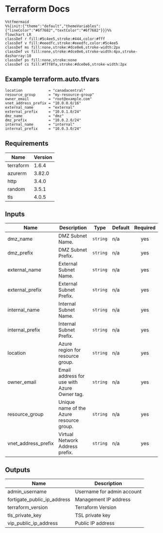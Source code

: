 # Terraform Docs

```mermaid
%%tfmermaid
%%{init:{"theme":"default","themeVariables":{"lineColor":"#6f7682","textColor":"#6f7682"}}}%%
flowchart LR
classDef r fill:#5c4ee5,stroke:#444,color:#fff
classDef v fill:#eeedfc,stroke:#eeedfc,color:#5c4ee5
classDef ms fill:none,stroke:#dce0e6,stroke-width:2px
classDef vs fill:none,stroke:#dce0e6,stroke-width:4px,stroke-dasharray:10
classDef ps fill:none,stroke:none
classDef cs fill:#f7f8fa,stroke:#dce0e6,stroke-width:2px
```

<!-- BEGIN_TF_DOCS -->
## Example terraform.auto.tfvars

```hcl
location            = "canadacentral"
resource_group      = "my-resource-group"
owner_email         = "root@example.com"
vnet_address_prefix = "10.0.0.0/16"
external_name       = "external"
external_prefix     = "10.0.1.0/24"
dmz_name            = "dmz"
dmz_prefix          = "10.0.2.0/24"
internal_name       = "internal"
internal_prefix     = "10.0.3.0/24"
```

## Requirements

| Name      | Version |
|-----------|---------|
| terraform | 1.6.4   |
| azurerm   | 3.82.0  |
| http      | 3.4.0   |
| random    | 3.5.1   |
| tls       | 4.0.5   |

## Inputs

| Name                  | Description                                 | Type     | Default | Required |
|-----------------------|---------------------------------------------|----------|---------|:--------:|
| dmz\_name             | DMZ Subnet Name.                            | `string` | n/a     |   yes    |
| dmz\_prefix           | DMZ Subnet Prefix.                          | `string` | n/a     |   yes    |
| external\_name        | External Subnet Name.                       | `string` | n/a     |   yes    |
| external\_prefix      | External Subnet Prefix.                     | `string` | n/a     |   yes    |
| internal\_name        | Internal Subnet Name.                       | `string` | n/a     |   yes    |
| internal\_prefix      | Internal Subnet Prefix.                     | `string` | n/a     |   yes    |
| location              | Azure region for resource group.            | `string` | n/a     |   yes    |
| owner\_email          | Email address for use with Azure Owner tag. | `string` | n/a     |   yes    |
| resource\_group       | Unique name of the Azure resource group.    | `string` | n/a     |   yes    |
| vnet\_address\_prefix | Virtual Network Address prefix.             | `string` | n/a     |   yes    |

## Outputs

| Name                           | Description                |
|--------------------------------|----------------------------|
| admin\_username                | Username for admin account |
| fortigate\_public\_ip\_address | Management IP address      |
| terraform\_version             | Terraform Version          |
| tls\_private\_key              | TSL private key            |
| vip\_public\_ip\_address       | Public IP address          |

<!-- END_TF_DOCS -->
